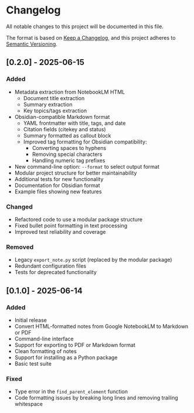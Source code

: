 # Changelog

All notable changes to this project will be documented in this file.

The format is based on [Keep a Changelog](https://keepachangelog.com/en/1.0.0/),
and this project adheres to [Semantic Versioning](https://semver.org/spec/v2.0.0.html).

## [0.2.0] - 2025-06-15

### Added

- Metadata extraction from NotebookLM HTML
  - Document title extraction
  - Summary extraction
  - Key topics/tags extraction
- Obsidian-compatible Markdown format
  - YAML frontmatter with title, tags, and date
  - Citation fields (citekey and status)
  - Summary formatted as callout block
  - Improved tag formatting for Obsidian compatibility:
    - Converting spaces to hyphens
    - Removing special characters
    - Handling numeric tag prefixes
- New command-line option: `--format` to select output format
- Modular project structure for better maintainability
- Additional tests for new functionality
- Documentation for Obsidian format
- Example files showing new features

### Changed

- Refactored code to use a modular package structure
- Fixed bullet point formatting in text processing
- Improved test reliability and coverage

### Removed

- Legacy `export_note.py` script (replaced by the modular package)
- Redundant configuration files
- Tests for deprecated functionality

## [0.1.0] - 2025-06-14

### Added

- Initial release
- Convert HTML-formatted notes from Google NotebookLM to Markdown or PDF
- Command-line interface
- Support for exporting to PDF or Markdown format
- Clean formatting of notes
- Support for installing as a Python package
- Basic test suite

### Fixed

- Type error in the `find_parent_element` function
- Code formatting issues by breaking long lines and removing trailing whitespace
